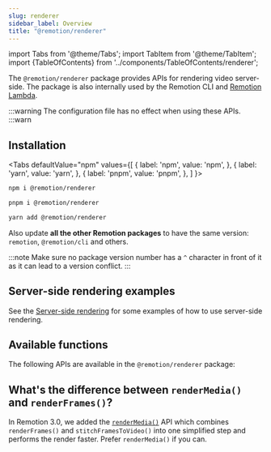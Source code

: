 ```yaml
---
slug: renderer
sidebar_label: Overview
title: "@remotion/renderer"
---
```


import Tabs from '@theme/Tabs';
import TabItem from '@theme/TabItem';
import {TableOfContents} from '../components/TableOfContents/renderer';

The `@remotion/renderer` package provides APIs for rendering video server-side.
The package is also internally used by the Remotion CLI and [Remotion Lambda](/docs/lambda).

:::warning
The configuration file has no effect when using these APIs.
:::warn

## Installation

<Tabs
defaultValue="npm"
values={[
{ label: 'npm', value: 'npm', },
{ label: 'yarn', value: 'yarn', },
{ label: 'pnpm', value: 'pnpm', },
]
}>
<TabItem value="npm">

```bash
npm i @remotion/renderer
```

  </TabItem>

  <TabItem value="pnpm">

```bash
pnpm i @remotion/renderer
```

  </TabItem>

  <TabItem value="yarn">

```bash
yarn add @remotion/renderer
```

  </TabItem>
</Tabs>

Also update **all the other Remotion packages** to have the same version: `remotion`, `@remotion/cli` and others.

:::note
Make sure no package version number has a `^` character in front of it as it can lead to a version conflict.
:::

## Server-side rendering examples

See the [Server-side rendering](/docs/ssr) for some examples of how to use server-side rendering.

## Available functions

The following APIs are available in the `@remotion/renderer` package:

<TableOfContents />

## What's the difference between `renderMedia()` and `renderFrames()`?

In Remotion 3.0, we added the [`renderMedia()`](/docs/renderer/render-media) API which combines `renderFrames()` and `stitchFramesToVideo()` into one simplified step and performs the render faster. Prefer `renderMedia()` if you can.

